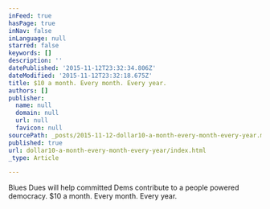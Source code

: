 ```yaml
---
inFeed: true
hasPage: true
inNav: false
inLanguage: null
starred: false
keywords: []
description: ''
datePublished: '2015-11-12T23:32:34.806Z'
dateModified: '2015-11-12T23:32:18.675Z'
title: $10 a month. Every month. Every year.
authors: []
publisher:
  name: null
  domain: null
  url: null
  favicon: null
sourcePath: _posts/2015-11-12-dollar10-a-month-every-month-every-year.md
published: true
url: dollar10-a-month-every-month-every-year/index.html
_type: Article

---
```

Blues Dues will help committed Dems contribute to a people powered democracy. $10 a month. Every month. Every year.